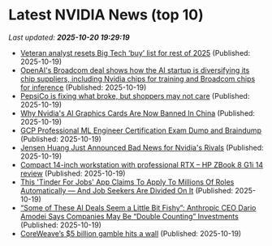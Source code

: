 # Latest NVIDIA News (top 10)
_Last updated: **2025-10-20 19:29:19**_

- [Veteran analyst resets Big Tech ‘buy’ list for rest of 2025](https://www.thestreet.com/technology/veteran-analyst-resets-big-tech-buy-list-for-rest-of-2025) (Published: 2025-10-19)
- [OpenAI's Broadcom deal shows how the AI startup is diversifying its chip suppliers, including Nvidia chips for training and Broadcom chips for inference](https://biztoc.com/x/b1369258ba7e4de3) (Published: 2025-10-19)
- [PepsiCo is fixing what broke, but shoppers may not care](https://www.thestreet.com/investing/pepsico-is-fixing-what-broke-but-shoppers-may-not-care) (Published: 2025-10-19)
- [Why Nvidia's AI Graphics Cards Are Now Banned In China](https://www.bgr.com/1996593/why-china-banned-nvidia-ai-graphics-card-reason/) (Published: 2025-10-19)
- [GCP Professional ML Engineer Certification Exam Dump and Braindump](https://www.theserverside.com/blog/Coffee-Talk-Java-News-Stories-and-Opinions/GCP-Professional-ML-Engineer-Certification-Exam-Dump-and-Braindump) (Published: 2025-10-19)
- [Jensen Huang Just Announced Bad News for Nvidia's Rivals](https://biztoc.com/x/2f5608d850e0cf26) (Published: 2025-10-19)
- [Compact 14-inch workstation with professional RTX – HP ZBook 8 G1i 14 review](https://www.notebookcheck.net/Compact-14-inch-workstation-with-professional-RTX-HP-ZBook-8-G1i-14-review.1141584.0.html) (Published: 2025-10-19)
- [This 'Tinder For Jobs' App Claims To Apply To Millions Of Roles Automatically — And Job Seekers Are Divided On It](https://finance.yahoo.com/news/tinder-jobs-app-claims-apply-173148641.html) (Published: 2025-10-19)
- [“Some of These AI Deals Seem a Little Bit Fishy”: Anthropic CEO Dario Amodei Says Companies May Be “Double Counting” Investments](https://wccftech.com/some-of-these-ai-deals-seem-a-little-bit-fishy-says-anthropic-ceo/) (Published: 2025-10-19)
- [CoreWeave’s $5 billion gamble hits a wall](https://www.thestreet.com/technology/coreweaves-5-billion-gamble-hits-a-wall) (Published: 2025-10-19)
